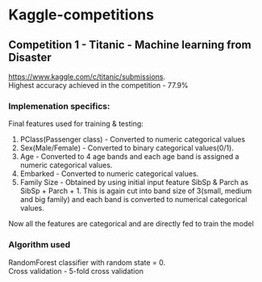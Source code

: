 # Kaggle-competitions

## Competition 1 - Titanic - Machine learning from Disaster
https://www.kaggle.com/c/titanic/submissions.  
Highest accuracy achieved in the competition - 77.9%

### Implemenation specifics:
Final features used for training & testing:    
1) PClass(Passenger class) - Converted to numeric categorical values  
2) Sex(Male/Female) - Converted to binary categorical values(0/1).  
3) Age - Converted to 4 age bands and each age band is assigned a numeric categorical values.  
4) Embarked - Converted to numeric categorical values.  
5) Family Size - Obtained by using initial input feature SibSp & Parch as SibSp + Parch + 1. This is again cut into band size of 3(small, medium and big family) and 
each band is converted to numerical categorical values.  

Now all the features are categorical and are directly fed to train the model

### Algorithm used
RandomForest classifier with random state = 0.  
Cross validation - 5-fold cross validation
